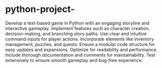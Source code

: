 # python-project-
Develop a text-based game in Python with an
engaging storyline and interactive gameplay.
Implement features such as character creation,
decision-making, and branching story paths.
Use clear and intuitive command inputs for
player actions. Incorporate elements like
inventory management, puzzles, and quests.
Ensure a modular code structure for easy
updates and expansions. Optimize for
readability and performance. Include thorough
documentation and comments for
maintainability. Test extensively to ensure
smooth gameplay and bug-free experience.
